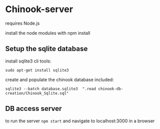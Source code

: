 # Chinook-server

requires Node.js

install the node modules with npm install

## Setup the sqlite database
install sqlite3 cli tools:

`sudo apt-get install sqlite3`

create and populate the chinook database included:

`sqlite3 --batch database.sqlite3  ".read chinook-db-creation/Chinook_Sqlite.sql"`


## DB access server
to run the server `npm start`
and navigate to localhost:3000 in a browser
